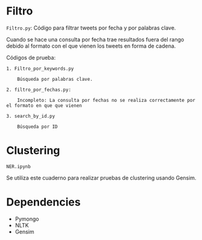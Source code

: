 # Filtro

`Filtro.py`: Código para filtrar tweets por fecha y por palabras clave.

Cuando se hace una consulta por fecha trae resultados fuera del rango debido al formato con el que vienen los tweets en forma de cadena.

Códigos de prueba:


    1. Filtro_por_keywords.py

        Búsqueda por palabras clave.
        
    2. filtro_por_fechas.py:

        Incompleto: La consulta por fechas no se realiza correctamente por el formato en que que vienen

    3. search_by_id.py

        Búsqueda por ID


# Clustering

```
NER.ipynb
```
Se utiliza este cuaderno para realizar pruebas de clustering usando Gensim.


# Dependencies

* Pymongo
* NLTK
* Gensim

